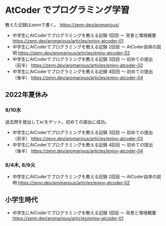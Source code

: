 # AtCoder でプログラミング学習

教えた記録はzennで書く。
https://zenn.dev/aromarious/

- 中学生にAtCoderでプログラミングを教える記録 1回目 〜 背景と環境概要 https://zenn.dev/aromarious/articles/enjoy-atcoder-01
- 中学生にAtCoderでプログラミングを教える記録 2回目 〜 AtCoder自体の説明  https://zenn.dev/aromarious/articles/enjoy-atcoder-02
- 中学生にAtCoderでプログラミングを教える記録 3回目 〜 初めての提出（前半） https://zenn.dev/aromarious/articles/enjoy-atcoder-03
- 中学生にAtCoderでプログラミングを教える記録 4回目 〜 初めての提出（後半） https://zenn.dev/aromarious/articles/enjoy-atcoder-04

## 2022年夏休み
### 8/10水
過去問を提出して`AC`をゲット。初めての提出に成功。

- 中学生にAtCoderでプログラミングを教える記録 3回目 〜 初めての提出（前半） https://zenn.dev/aromarious/articles/enjoy-atcoder-03
- 中学生にAtCoderでプログラミングを教える記録 4回目 〜 初めての提出（後半） https://zenn.dev/aromarious/articles/enjoy-atcoder-04

### 8/4木, 8/9火
- 中学生にAtCoderでプログラミングを教える記録 2回目 〜 AtCoder自体の説明  https://zenn.dev/aromarious/articles/enjoy-atcoder-02

## 小学生時代 
- 中学生にAtCoderでプログラミングを教える記録 1回目 〜 背景と環境概要 https://zenn.dev/aromarious/articles/enjoy-atcoder-01

